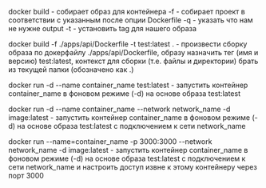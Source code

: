 docker build - собирает образ для контейнера
-f - собирает проект в соответствии с указанным после опции Dockerfile
-q - указать что нам не нужне output
-t - установить tag для нашего образа

docker build -f ./apps/api/Dockerfile -t test:latest . - произвести сборку образа по докерфайлу ./apps/api/Dockerfile, 
образу назначить тег (имя и версию) test:latest, контекст для сборки (т.е. файлы и директории) брать из текущей папки (обозначено как .)

docker run -d --name container_name test:latest - запустить контейнер container_name в фоновом режиме (-d) на основе образа test:latest

docker run -d --name container_name --network network_name -d image:latest - запустить контейнер container_name в фоновом режиме (-d) на основе образа test:latest с подключением к сети network_name

docker run --name=container_name -p 3000:3000 --network network_name -d image:latest - запустить контейнер container_name в фоновом режиме (-d) на основе образа test:latest с подключением к сети network_name и настроить доступ извне к этому контейнеру через порт 3000